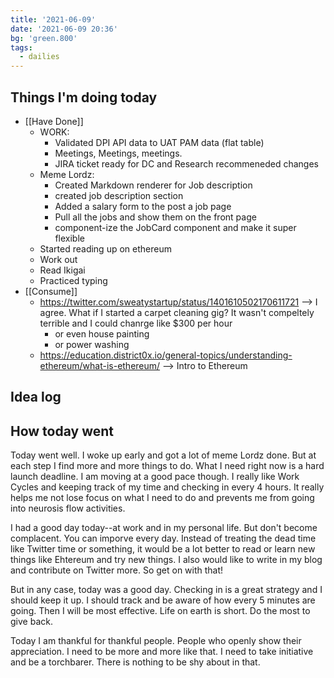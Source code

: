 ```yaml
---
title: '2021-06-09'
date: '2021-06-09 20:36'
bg: 'green.800'
tags:
  - dailies
---
```


## Things I'm doing today

- [[Have Done]]
	- WORK:
		- Validated DPI API data to UAT PAM data (flat table)
		- Meetings, Meetings, meetings.
		- JIRA ticket ready for DC and Research recommeneded changes
	- Meme Lordz:
		- Created Markdown renderer for Job description
		- created job description section
		- Added a salary form to the post a job page
		- Pull all the jobs and show them on the front page
		- component-ize the JobCard component and make it super flexible
	- Started reading up on ethereum
	- Work out
	- Read Ikigai
	- Practiced typing
- [[Consume]]
	- https://twitter.com/sweatystartup/status/1401610502170611721 --> I agree. What if I started a carpet cleaning gig? It wasn't compeltely terrible and I could chanrge like $300 per hour
		- or even house painting
		- or power washing
	- https://education.district0x.io/general-topics/understanding-ethereum/what-is-ethereum/ --> Intro to Ethereum

## Idea log


## How today went
Today went well. I woke up early and got a lot of meme Lordz done. But at each step I find more and more things to do. What I need right now is a hard launch deadline. I am moving at a good pace though. I really like Work Cycles and keeping track of my time and checking in every 4 hours. It really helps me not lose focus on what I need to do and prevents me from going into neurosis flow activities. 

I had a good day today--at work and in my personal life. But don't become complacent. You can imporve every day. Instead of treating the dead time like Twitter time or something, it would be a lot better to read or learn new things like Ehtereum and try new things. I also would like to write in my blog and contribute on Twitter more. So get on with that!

But in any case, today was a good day. Checking in is a great strategy and I should keep it up. I should track and be aware of how every 5 minutes are going. Then I will be most effective. Life on earth is short. Do the most to give back.

Today I am thankful for thankful people. People who openly show their appreciation. I need to be more and more like that. I need to take initiative and be a torchbarer. There is nothing to be shy about in that.